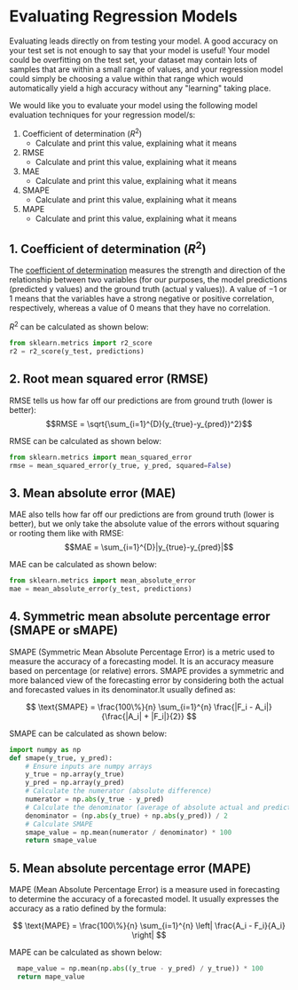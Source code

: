 # Evaluating Regression Models

Evaluating leads directly on from testing your model. A good accuracy on your test set is not enough to say that your model is useful! Your model could be overfitting on the test set, your dataset may contain lots of samples that are within a small range of values, and your regression model could simply be choosing a value within that range which would automatically yield a high accuracy without any "learning" taking place.

We would like you to evaluate your model using the following model evaluation techniques for your regression model/s:

1. Coefficient of determination ($R^{2}$)
    - Calculate and print this value, explaining what it means
2. RMSE
    - Calculate and print this value, explaining what it means
3. MAE
    - Calculate and print this value, explaining what it means
4. SMAPE
   - Calculate and print this value, explaining what it means
5. MAPE
   - Calculate and print this value, explaining what it means
    

## 1. Coefficient of determination ($R^{2}$)

The [coefficient of determination](https://en.wikipedia.org/wiki/Coefficient_of_determination) measures the strength and direction of the relationship between two variables (for our purposes, the model predictions (predicted y values) and the ground truth (actual y values)). A value of $-1$ or $1$ means that the variables have a strong negative or positive correlation, respectively, whereas a value of $0$ means that they have no correlation.

$R^{2}$ can be calculated as shown below:
```python
from sklearn.metrics import r2_score
r2 = r2_score(y_test, predictions)
```

## 2. Root mean squared error (RMSE)

RMSE tells us how far off our predictions are from ground truth (lower is better):
$$RMSE = \sqrt{\sum_{i=1}^{D}(y_{true}-y_{pred})^2}$$

RMSE can be calculated as shown below:
```python
from sklearn.metrics import mean_squared_error
rmse = mean_squared_error(y_true, y_pred, squared=False)
```

## 3. Mean absolute error (MAE)

MAE also tells how far off our predictions are from ground truth (lower is better), but we only take the absolute value of the errors without squaring or rooting them like with RMSE:
$$MAE = \sum_{i=1}^{D}|y_{true}-y_{pred}|$$

MAE can be calculated as shown below:
```python
from sklearn.metrics import mean_absolute_error
mae = mean_absolute_error(y_test, predictions)
```


## 4. Symmetric mean absolute percentage error (SMAPE or sMAPE)

SMAPE (Symmetric Mean Absolute Percentage Error) is a metric used to measure the accuracy of a forecasting model. It is an accuracy measure based on percentage (or relative) errors. SMAPE provides a symmetric and more balanced view of the forecasting error by considering both the actual and forecasted values in its denominator.It usually defined as:

$$
\text{SMAPE} = \frac{100\%}{n} \sum_{i=1}^{n} \frac{|F_i - A_i|}{\frac{|A_i| + |F_i|}{2}}
$$

SMAPE can be calculated as shown below:
```python
import numpy as np
def smape(y_true, y_pred):
    # Ensure inputs are numpy arrays
    y_true = np.array(y_true)
    y_pred = np.array(y_pred)
    # Calculate the numerator (absolute difference)
    numerator = np.abs(y_true - y_pred)
    # Calculate the denominator (average of absolute actual and predicted values)
    denominator = (np.abs(y_true) + np.abs(y_pred)) / 2
    # Calculate SMAPE
    smape_value = np.mean(numerator / denominator) * 100
    return smape_value
```


## 5. Mean absolute percentage error (MAPE)
MAPE (Mean Absolute Percentage Error) is a measure used in forecasting to determine the accuracy of a forecasted model. It usually expresses the accuracy as a ratio defined by the formula:

$$
\text{MAPE} = \frac{100\%}{n} \sum_{i=1}^{n} \left| \frac{A_i - F_i}{A_i} \right|
$$

MAPE can be calculated as shown below:
```python
  mape_value = np.mean(np.abs((y_true - y_pred) / y_true)) * 100
  return mape_value
```


